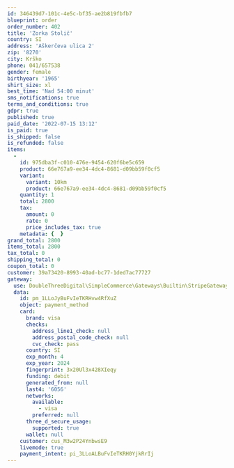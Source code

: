 ```yaml
---
id: 346439d7-101c-4e5c-bf35-ae2b819fbfb7
blueprint: order
order_number: 402
title: 'Zorka Stolič'
country: SI
address: 'Aškerčeva ulica 2'
zip: '8270'
city: Krško
phone: 041/657538
gender: female
birthyear: '1965'
shirt_size: xl
best_time: 'Nad 54:00 minut'
sms_notifications: true
terms_and_conditions: true
gdpr: true
published: true
paid_date: '2022-07-15 13:12'
is_paid: true
is_shipped: false
is_refunded: false
items:
  -
    id: 975dba3f-c010-476e-9454-620f6be5c659
    product: 66e767a9-ee34-4dc4-8681-d09bb59f0cf5
    variant:
      variant: 10km
      product: 66e767a9-ee34-4dc4-8681-d09bb59f0cf5
    quantity: 1
    total: 2800
    tax:
      amount: 0
      rate: 0
      price_includes_tax: true
    metadata: {  }
grand_total: 2800
items_total: 2800
tax_total: 0
shipping_total: 0
coupon_total: 0
customer: 39a73420-8993-40ad-bc77-1ded7ac77727
gateway:
  use: DoubleThreeDigital\SimpleCommerce\Gateways\Builtin\StripeGateway
  data:
    id: pm_1LLoJyBuFvIeTKRHvw4RfXuZ
    object: payment_method
    card:
      brand: visa
      checks:
        address_line1_check: null
        address_postal_code_check: null
        cvc_check: pass
      country: SI
      exp_month: 4
      exp_year: 2024
      fingerprint: 3x20Ul3x428XIeqy
      funding: debit
      generated_from: null
      last4: '6056'
      networks:
        available:
          - visa
        preferred: null
      three_d_secure_usage:
        supported: true
      wallet: null
    customer: cus_M3w2P24YnbwsE9
    livemode: true
    payment_intent: pi_3LLoALBuFvIeTKRH0YjkRrIj
---
```

